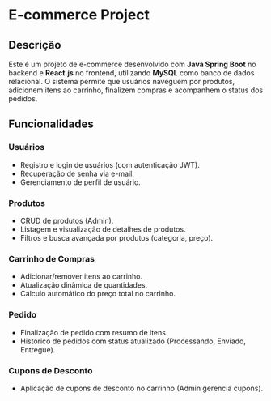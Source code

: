 # E-commerce Project

## Descrição

Este é um projeto de e-commerce desenvolvido com **Java Spring Boot** no backend e **React.js** no frontend, utilizando **MySQL** como banco de dados relacional. O sistema permite que usuários naveguem por produtos, adicionem itens ao carrinho, finalizem compras e acompanhem o status dos pedidos.

## Funcionalidades

### Usuários
- Registro e login de usuários (com autenticação JWT).
- Recuperação de senha via e-mail.
- Gerenciamento de perfil de usuário.

### Produtos
- CRUD de produtos (Admin).
- Listagem e visualização de detalhes de produtos.
- Filtros e busca avançada por produtos (categoria, preço).

### Carrinho de Compras
- Adicionar/remover itens ao carrinho.
- Atualização dinâmica de quantidades.
- Cálculo automático do preço total no carrinho.

### Pedido
- Finalização de pedido com resumo de itens.
- Histórico de pedidos com status atualizado (Processando, Enviado, Entregue).
  
### Cupons de Desconto
- Aplicação de cupons de desconto no carrinho (Admin gerencia cupons).
